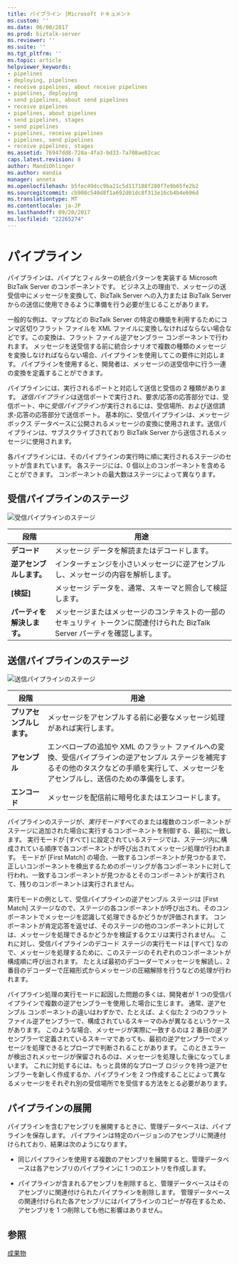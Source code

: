 ```yaml
---
title: パイプライン |Microsoft ドキュメント
ms.custom: ''
ms.date: 06/08/2017
ms.prod: biztalk-server
ms.reviewer: ''
ms.suite: ''
ms.tgt_pltfrm: ''
ms.topic: article
helpviewer_keywords:
- pipelines
- deploying, pipelines
- receive pipelines, about receive pipelines
- pipelines, deploying
- send pipelines, about send pipelines
- receive pipelines
- pipelines, about pipelines
- send pipelines, stages
- send pipelines
- pipelines, receive pipelines
- pipelines, send pipelines
- receive pipelines, stages
ms.assetid: 76947dd8-728a-4fa3-bd33-7a708ae82cac
caps.latest.revision: 8
author: MandiOhlinger
ms.author: mandia
manager: anneta
ms.openlocfilehash: b5fec49dcc9ba21c5d117188f280f7e9b65fe2b2
ms.sourcegitcommit: cb908c540d8f1a692d01dc8f313e16cb4b4e696d
ms.translationtype: MT
ms.contentlocale: ja-JP
ms.lasthandoff: 09/20/2017
ms.locfileid: "22265274"
---
```

# <a name="pipelines"></a>パイプライン
パイプラインは、パイプとフィルターの統合パターンを実装する Microsoft BizTalk Server のコンポーネントです。 ビジネス上の理由で、メッセージの送受信中にメッセージを変換して、BizTalk Server への入力または BizTalk Server からの送信に使用できるように準備を行う必要が生じることがあります。  
  
 一般的な例は、マップなどの BizTalk Server の特定の機能を利用するためにコンマ区切りフラット ファイルを XML ファイルに変換しなければならない場合などです。この変換は、フラット ファイル逆アセンブラー コンポーネントで行われます。 メッセージを送受信する前に統合シナリオで複数の種類のメッセージを変換しなければならない場合、パイプラインを使用してこの要件に対応します。 パイプラインを使用すると、開発者は、メッセージの送受信中に行う一連の変換を定義することができます。  
  
 パイプラインには、実行されるポートと対応して送信と受信の 2 種類があります。 *送信パイプライン*は送信ポートで実行され、要求/応答の応答部分では、受信ポート、中に*受信パイプライン*が実行されるには、受信場所、および送信請求-応答の応答部分で送信ポート。 基本的に、受信パイプラインは、メッセージ ボックス データベースに公開されるメッセージの変換に使用されます。送信パイプラインは、サブスクライブされており BizTalk Server から送信されるメッセージに使用されます。  
  
 各パイプラインには、そのパイプラインの実行時に順に実行されるステージのセットが含まれています。 各ステージには、0 個以上のコンポーネントを含めることができます。 コンポーネントの最大数はステージによって異なります。  
  
## <a name="receive-pipeline-stages"></a>受信パイプラインのステージ  
 ![受信パイプラインのステージ](../core/media/arch-pipe-receive.gif "arch_pipe_receive")  
  
|段階|用途|  
|-----------|-------------|  
|**デコード**|メッセージ データを解読またはデコードします。|  
|**逆アセンブルします。**|インターチェンジを小さいメッセージに逆アセンブルし、メッセージの内容を解析します。|  
|**[検証]**|メッセージ データを、通常、スキーマと照合して検証します。|  
|**パーティを解決します。**|メッセージまたはメッセージのコンテキストの一部のセキュリティ トークンに関連付けられた BizTalk Server パーティを確認します。|  
  
## <a name="send-pipeline-stages"></a>送信パイプラインのステージ  
 ![送信パイプラインのステージ](../core/media/arch-pipe-send.gif "arch_pipe_send")  
  
|段階|用途|  
|-----------|-------------|  
|**プリアセンブルします。**|メッセージをアセンブルする前に必要なメッセージ処理があれば実行します。|  
|**アセンブル**|エンベロープの追加や XML のフラット ファイルへの変換、受信パイプラインの逆アセンブル ステージを補完するその他のタスクなどの手順を実行して、メッセージをアセンブルし、送信のための準備をします。|  
|**エンコード**|メッセージを配信前に暗号化またはエンコードします。|  
  
 パイプラインのステージが、*実行モード*すべてのまたは複数のコンポーネントがステージに追加された場合に実行するコンポーネントを制御する、最初に一致します。 実行モードが [すべて] に設定されているステージでは、ステージ内に構成されている順序で各コンポーネントが呼び出されてメッセージ処理が行われます。 モードが [First Match] の場合、一致するコンポーネントが見つかるまで、正しいコンポーネントを検出するためのポーリングが各コンポーネントに対して行われ、一致するコンポーネントが見つかるとそのコンポーネントが実行されて、残りのコンポーネントは実行されません。  
  
 実行モードの例として、受信パイプラインの逆アセンブル ステージは [First Match] ステージなので、ステージの各コンポーネントが呼び出され、そのコンポーネントでメッセージを認識して処理できるかどうかが評価されます。 コンポーネントが肯定応答を返せば、そのステージの他のコンポーネントに対しては、メッセージを処理できるかどうかを検証するクエリは実行されません。 これに対し、受信パイプラインのデコード ステージの実行モードは [すべて] なので、メッセージを処理するために、このステージのそれぞれのコンポーネントが構成順に呼び出されます。 たとえば最初のデコーダーでメッセージを解読し、2 番目のデコーダーで圧縮形式からメッセージの圧縮解除を行うなどの処理が行われます。  
  
 パイプライン処理の実行モードに起因した問題の多くは、開発者が 1 つの受信パイプラインで複数の逆アセンブラーを使用した場合に生じます。 通常、逆アセンブル コンポーネントの違いはわずかで、たとえば、よく似た 2 つのフラット ファイル逆アセンブラーで、構成されているスキーマのみが異なるというケースがあります。 このような場合、メッセージが実際に一致するのは 2 番目の逆アセンブラーで定義されているスキーマであっても、最初の逆アセンブラーでメッセージを処理できるとプローブで判断されることがあります。 このときエラーが検出されメッセージが保留されるのは、メッセージを処理した後になってしまいます。 これに対処するには、もっと具体的なプローブ ロジックを持つ逆アセンブラーを新しく作成するか、パイプラインを 2 つ作成することによって異なるメッセージをそれぞれ別の受信場所でを受信する方法をとる必要があります。  
  
## <a name="pipeline-deployment"></a>パイプラインの展開  
 パイプラインを含むアセンブリを展開するときに、管理データベースは、パイプラインを保存します。 パイプラインは特定のバージョンのアセンブリに関連付けられており、結果は次のようになります。  
  
-   同じパイプラインを使用する複数のアセンブリを展開すると、管理データベースは各アセンブリのパイプラインに 1 つのエントリを作成します。  
  
-   パイプラインが含まれるアセンブリを削除すると、管理データベースはそのアセンブリに関連付けられたパイプラインを削除します。 管理データベースの関連付けられた各アセンブリにはパイプラインのコピーが存在するため、アセンブリを 1 つ削除しても他に影響はありません。  
  
## <a name="see-also"></a>参照  
 [成果物](../core/artifacts.md)